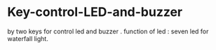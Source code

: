 # Key-control-LED-and-buzzer
by two keys for control led and buzzer .
function of led : seven led for waterfall light.
